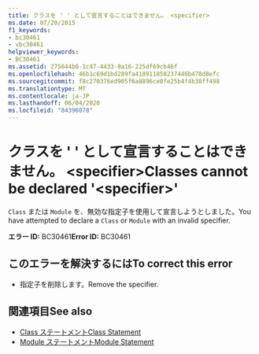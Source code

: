 ```yaml
---
title: クラスを ' ' として宣言することはできません。 <specifier>
ms.date: 07/20/2015
f1_keywords:
- bc30461
- vbc30461
helpviewer_keywords:
- BC30461
ms.assetid: 275644b0-1c47-4433-8a16-225df69cb46f
ms.openlocfilehash: 46b1c69d1bd289fa418911858237446b478d8efc
ms.sourcegitcommit: f8c270376ed905f6a8896ce0fe25b4f4b38ff498
ms.translationtype: MT
ms.contentlocale: ja-JP
ms.lasthandoff: 06/04/2020
ms.locfileid: "84396078"
---
```

# <a name="classes-cannot-be-declared-specifier"></a><span data-ttu-id="88189-102">クラスを ' ' として宣言することはできません。 \<specifier></span><span class="sxs-lookup"><span data-stu-id="88189-102">Classes cannot be declared '\<specifier>'</span></span>
<span data-ttu-id="88189-103">`Class` または `Module` を、無効な指定子を使用して宣言しようとしました。</span><span class="sxs-lookup"><span data-stu-id="88189-103">You have attempted to declare a `Class` or `Module` with an invalid specifier.</span></span>  
  
 <span data-ttu-id="88189-104">**エラー ID:** BC30461</span><span class="sxs-lookup"><span data-stu-id="88189-104">**Error ID:** BC30461</span></span>  
  
## <a name="to-correct-this-error"></a><span data-ttu-id="88189-105">このエラーを解決するには</span><span class="sxs-lookup"><span data-stu-id="88189-105">To correct this error</span></span>  
  
- <span data-ttu-id="88189-106">指定子を削除します。</span><span class="sxs-lookup"><span data-stu-id="88189-106">Remove the specifier.</span></span>  
  
## <a name="see-also"></a><span data-ttu-id="88189-107">関連項目</span><span class="sxs-lookup"><span data-stu-id="88189-107">See also</span></span>

- [<span data-ttu-id="88189-108">Class ステートメント</span><span class="sxs-lookup"><span data-stu-id="88189-108">Class Statement</span></span>](../language-reference/statements/class-statement.md)
- [<span data-ttu-id="88189-109">Module ステートメント</span><span class="sxs-lookup"><span data-stu-id="88189-109">Module Statement</span></span>](../language-reference/statements/module-statement.md)
